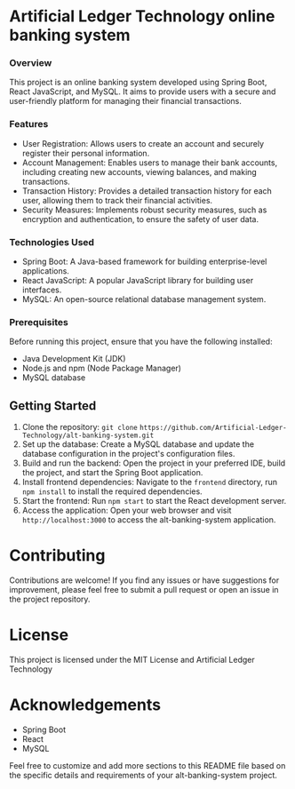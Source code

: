 # Artificial Ledger Technology online banking system

### Overview
This project is an online banking system developed using Spring Boot, React JavaScript, and MySQL. It aims to provide users with a secure and user-friendly platform for managing their financial transactions.

### Features
* User Registration: Allows users to create an account and securely register their personal information.
* Account Management: Enables users to manage their bank accounts, including creating new accounts, viewing balances, and making transactions.
* Transaction History: Provides a detailed transaction history for each user, allowing them to track their financial activities.
* Security Measures: Implements robust security measures, such as encryption and authentication, to ensure the safety of user data.

### Technologies Used
* Spring Boot: A Java-based framework for building enterprise-level applications.
* React JavaScript: A popular JavaScript library for building user interfaces.
* MySQL: An open-source relational database management system.

### Prerequisites
Before running this project, ensure that you have the following installed:

* Java Development Kit (JDK)
* Node.js and npm (Node Package Manager)
* MySQL database

## Getting Started
1. Clone the repository: `git clone` `https://github.com/Artificial-Ledger-Technology/alt-banking-system.git`
2. Set up the database: Create a MySQL database and update the database configuration in the project's configuration files.
3. Build and run the backend: Open the project in your preferred IDE, build the project, and start the Spring Boot application.
4. Install frontend dependencies: Navigate to the `frontend` directory, run `npm install` to install the required dependencies.
5. Start the frontend: Run `npm start` to start the React development server.
6. Access the application: Open your web browser and visit `http://localhost:3000` to access the alt-banking-system application.

# Contributing
Contributions are welcome! If you find any issues or have suggestions for improvement, please feel free to submit a pull request or open an issue in the project repository.

# License
This project is licensed under the MIT License and Artificial Ledger Technology

# Acknowledgements
* Spring Boot
* React
* MySQL
  
Feel free to customize and add more sections to this README file based on the specific details and requirements of your alt-banking-system project.
